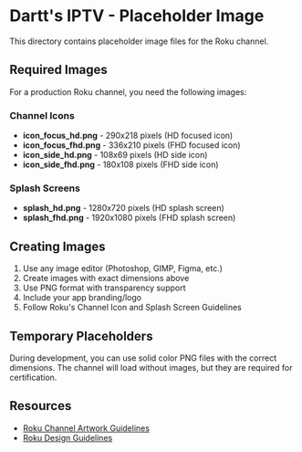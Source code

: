 # Dartt's IPTV - Placeholder Image

This directory contains placeholder image files for the Roku channel.

## Required Images

For a production Roku channel, you need the following images:

### Channel Icons
- **icon_focus_hd.png** - 290x218 pixels (HD focused icon)
- **icon_focus_fhd.png** - 336x210 pixels (FHD focused icon)
- **icon_side_hd.png** - 108x69 pixels (HD side icon)
- **icon_side_fhd.png** - 180x108 pixels (FHD side icon)

### Splash Screens
- **splash_hd.png** - 1280x720 pixels (HD splash screen)
- **splash_fhd.png** - 1920x1080 pixels (FHD splash screen)

## Creating Images

1. Use any image editor (Photoshop, GIMP, Figma, etc.)
2. Create images with exact dimensions above
3. Use PNG format with transparency support
4. Include your app branding/logo
5. Follow Roku's Channel Icon and Splash Screen Guidelines

## Temporary Placeholders

During development, you can use solid color PNG files with the correct dimensions.
The channel will load without images, but they are required for certification.

## Resources

- [Roku Channel Artwork Guidelines](https://developer.roku.com/docs/developer-program/getting-started/channel-artwork.md)
- [Roku Design Guidelines](https://developer.roku.com/design/design-guidelines.md)
